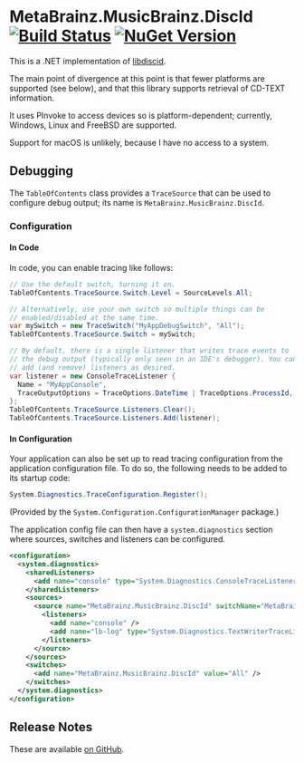 # MetaBrainz.MusicBrainz.DiscId [![Build Status][CI-S]][CI-L] [![NuGet Version][NuGet-S]][NuGet-L]

This is a .NET implementation of [libdiscid][libdiscid].

The main point of divergence at this point is that fewer platforms are
supported (see below), and that this library supports retrieval of
CD-TEXT information.

It uses PInvoke to access devices so is platform-dependent; currently,
Windows, Linux and FreeBSD are supported.

Support for macOS is unlikely, because I have no access to a system.


## Debugging

The `TableOfContents` class provides a `TraceSource` that can be used to
configure debug output; its name is `MetaBrainz.MusicBrainz.DiscId`.

### Configuration

#### In Code

In code, you can enable tracing like follows:

```cs
// Use the default switch, turning it on.
TableOfContents.TraceSource.Switch.Level = SourceLevels.All;

// Alternatively, use your own switch so multiple things can be
// enabled/disabled at the same time.
var mySwitch = new TraceSwitch("MyAppDebugSwitch", "All");
TableOfContents.TraceSource.Switch = mySwitch;

// By default, there is a single listener that writes trace events to
// the debug output (typically only seen in an IDE's debugger). You can
// add (and remove) listeners as desired.
var listener = new ConsoleTraceListener {
  Name = "MyAppConsole",
  TraceOutputOptions = TraceOptions.DateTime | TraceOptions.ProcessId,
};
TableOfContents.TraceSource.Listeners.Clear();
TableOfContents.TraceSource.Listeners.Add(listener);
```

#### In Configuration

Your application can also be set up to read tracing configuration from
the application configuration file. To do so, the following needs to be
added to its startup code:

```cs
System.Diagnostics.TraceConfiguration.Register();
```

(Provided by the `System.Configuration.ConfigurationManager` package.)

The application config file can then have a `system.diagnostics` section
where sources, switches and listeners can be configured.

```xml
<configuration>
  <system.diagnostics>
    <sharedListeners>
      <add name="console" type="System.Diagnostics.ConsoleTraceListener" traceOutputOptions="DateTime,ProcessId" />
    </sharedListeners>
    <sources>
      <source name="MetaBrainz.MusicBrainz.DiscId" switchName="MetaBrainz.MusicBrainz.DiscId">
        <listeners>
          <add name="console" />
          <add name="lb-log" type="System.Diagnostics.TextWriterTraceListener" initializeData="lb.log" />
        </listeners>
      </source>
    </sources>
    <switches>
      <add name="MetaBrainz.MusicBrainz.DiscId" value="All" />
    </switches>
  </system.diagnostics>
</configuration>
```

## Release Notes

These are available [on GitHub][release-notes].

[libdiscid]: https://github.com/metabrainz/libdiscid
[release-notes]: https://github.com/Zastai/MetaBrainz.MusicBrainz.DiscId/releases

[CI-S]: https://github.com/Zastai/MetaBrainz.MusicBrainz.DiscId/actions/workflows/build.yml/badge.svg
[CI-L]: https://github.com/Zastai/MetaBrainz.MusicBrainz.DiscId/actions/workflows/build.yml

[NuGet-S]: https://img.shields.io/nuget/v/MetaBrainz.MusicBrainz.DiscId
[NuGet-L]: https://www.nuget.org/packages/MetaBrainz.MusicBrainz.DiscId
